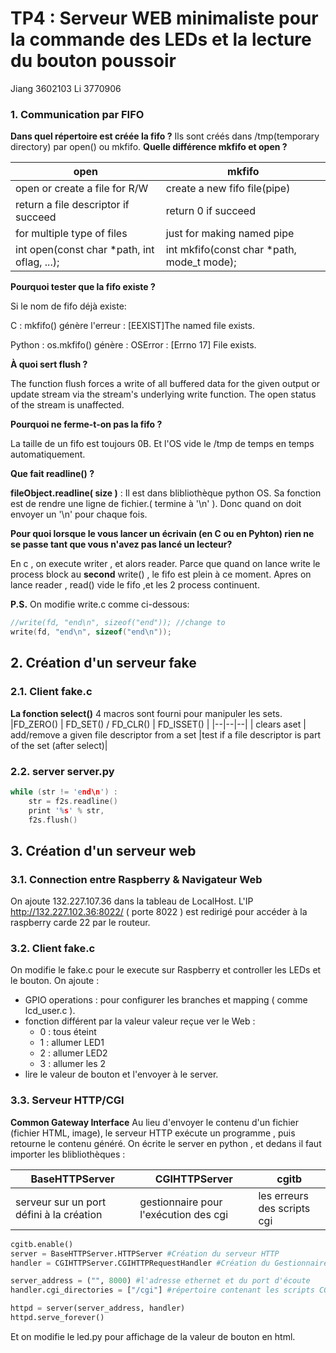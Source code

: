 # TP4 : Serveur WEB minimaliste pour la commande des LEDs et la lecture du bouton poussoir
Jiang	3602103
Li 		3770906

### 1. Communication par FIFO
**Dans quel répertoire est créée la fifo ?**
Ils sont créés dans /tmp(temporary directory) par open() ou mkfifo.
**Quelle différence mkfifo et open ?**


|open|mkfifo|
|--|--|
| open or create a file for R/W  |create a new fifo file(pipe)|
| return a file descriptor if succeed|  return 0 if succeed|
| for multiple type of files  |  just for making named pipe|
| int open(const char *path, int oflag, ...); |   int mkfifo(const char *path, mode_t mode);|


**Pourquoi tester que la fifo existe ?**

Si le nom de fifo déjà existe:

C : mkfifo() génère l'erreur : [EEXIST]The named file exists.

Python : os.mkfifo() génère : OSError : [Errno 17] File exists.

**À quoi sert flush ?**

The function flush forces a write of all buffered data for the given output or update stream via the stream's underlying write function.  The open status of the stream is unaffected. 

 **Pourquoi ne ferme-t-on pas la fifo ?**
 
 La taille de un fifo est toujours 0B. Et l'OS vide le /tmp de temps en temps automatiquement.
 
**Que fait readline() ?**

**fileObject.readline( size )** : Il est dans blibliothèque python OS. Sa fonction est de rendre une ligne de fichier.( termine à '\n' ). Donc quand on doit envoyer un '\n' pour chaque fois.


**Pour quoi  lorsque le vous lancer un écrivain (en C ou en Pyhton) rien ne se passe tant que vous n'avez pas lancé un lecteur?**

En c , on execute writer , et alors reader. Parce que quand on lance write le process block au **second** write() , le fifo est plein à ce moment. Apres on lance reader , read() vide le fifo ,et les 2 process continuent.


**P.S.** On modifie write.c comme ci-dessous:

```C
//write(fd, "end\n", sizeof("end")); //change to
write(fd, "end\n", sizeof("end\n"));
```

## 2. Création d'un serveur fake
### 2.1. Client fake.c
**La fonction select()**
4 macros sont fourni pour manipuler les sets. 
|FD_ZERO()  | FD_SET() / FD_CLR() | FD_ISSET() |
|--|--|--|
| clears  aset | add/remove a given file descriptor from a set |test if a file descriptor is part of the set (after select)|

### 2.2. server server.py
```C
while (str != 'end\n') : 
    str = f2s.readline()
    print '%s' % str,
    f2s.flush()
```

## 3. Création d'un serveur web
### 3.1. Connection entre Raspberry & Navigateur Web
On ajoute 132.227.107.36 dans la tableau de LocalHost. L'IP http://132.227.102.36:8022/  ( porte 8022 ) est redirigé pour accéder à la raspberry carde 22 par le routeur.
### 3.2. Client fake.c
On modifie le fake.c pour le execute sur Raspberry et controller les LEDs et le bouton. On ajoute :
  - GPIO operations : pour configurer les branches et mapping ( comme lcd_user.c ).
  - fonction différent par la valeur valeur reçue ver le Web : 
    * 0 : tous éteint
    * 1 : allumer LED1
    * 2 : allumer LED2
    * 3 : allumer les 2
 - lire le valeur de bouton et l'envoyer à le server.
### 3.3. Serveur HTTP/CGI
**Common Gateway Interface**
Au lieu d'envoyer le contenu d'un fichier (fichier HTML, image), le serveur HTTP exécute un programme , puis retourne le contenu généré.
On écrite le server en python , et dedans il faut importer les blibliothèques :


| BaseHTTPServer |CGIHTTPServer  |cgitb|
|--|--|--|
| serveur sur un port défini à la création | gestionnaire pour l'exécution des cgi |les erreurs des scripts cgi|


```python
cgitb.enable()
server = BaseHTTPServer.HTTPServer #Création du serveur HTTP 
handler = CGIHTTPServer.CGIHTTPRequestHandler #Création du Gestionnaire de CGI

server_address = ("", 8000) #l'adresse ethernet et du port d'écoute
handler.cgi_directories = ["/cgi"] #répertoire contenant les scripts CGI

httpd = server(server_address, handler)
httpd.serve_forever()
```
Et on modifie le led.py pour affichage de la valeur de bouton en html.
